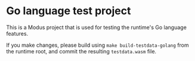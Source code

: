 # Go language test project

This is a Modus project that is used for testing the runtime's Go language features.

If you make changes, please build using `make build-testdata-golang` from the runtime root, and
commit the resulting `testdata.wasm` file.
